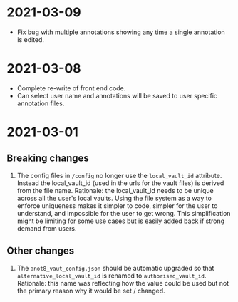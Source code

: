 

# 2021-03-09

* Fix bug with multiple annotations showing any time a single annotation is edited.

# 2021-03-08

* Complete re-write of front end code.
* Can select user name and annotations will be saved to user specific annotation files.


# 2021-03-01

## Breaking changes

1. The config files in `/config` no longer use the `local_vault_id` attribute.  Instead the local_vault_id (used in the urls for the vault files) is derived from the file name.  Rationale: the local_vault_id needs to be unique across all the user's local vaults.  Using the file system as a way to enforce uniqueness makes it simpler to code, simpler for the user to understand, and impossible for the user to get wrong.  This simplification might be limiting for some use cases but is easily added back if strong demand from users.

## Other changes

1. The `anot8_vaut_config.json` should be automatic upgraded so that `alternative_local_vault_id` is renamed to `authorised_vault_id`.  Rationale: this name was reflecting how the value could be used but not the primary reason why it would be set / changed.
